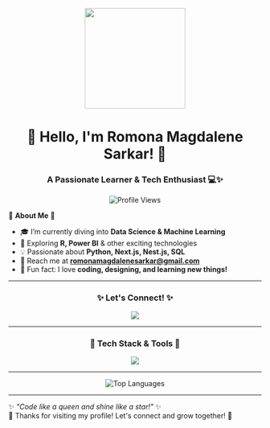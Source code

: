 <!--
**RomonaSarkar16/RomonaSarkar16** is a ✨ _special_ ✨ repository because its `README.md` (this file) appears on your GitHub profile.
-->

<p align="center">
  <img src="https://media.giphy.com/media/Q7SKqn3G97xpmfSOvG/giphy.gif" width="200"/>
</p>

<h1 align="center">🌸 Hello, I'm Romona Magdalene Sarkar! 🌸</h1>
<h3 align="center">A Passionate Learner & Tech Enthusiast 💻✨</h3>

<p align="center">
  <img src="https://komarev.com/ghpvc/?username=romonasarkar16&label=Profile%20Views&color=ff69b4&style=flat" alt="Profile Views" />
</p>

🌸 **About Me** 🌸  
- 🎓 I’m currently diving into **Data Science & Machine Learning**  
- 🚀 Exploring **R, Power BI** & other exciting technologies  
- 💡 Passionate about **Python, Next.js, Nest.js, SQL**  
- 📩 Reach me at **romonamagdalenesarkar@gmail.com**  
- 🌈 Fun fact: I love **coding, designing, and learning new things!**  

---

<h3 align="center">✨ Let's Connect! ✨</h3>
<p align="center">
  <a href="https://linkedin.com/in/romona magdalene sarkar" target="blank">
    <img src="https://img.shields.io/badge/LinkedIn-Romona%20Magdalene%20Sarkar-ff69b4?style=for-the-badge&logo=linkedin&logoColor=white" />
  </a>
</p>

---

<h3 align="center">💖 Tech Stack & Tools 💖</h3>
<p align="center">
  <img src="https://skillicons.dev/icons?i=python,react,js,nextjs,nodejs,html,css,tailwind,bootstrap,php,mysql,postgresql,r,tensorflow,pandas,linux,aws,figma,git,github" />
</p>

---



<p align="center">
  <img src="https://github-readme-stats.vercel.app/api/top-langs/?username=romonasarkar16&layout=compact&theme=tokyonight&title_color=ff69b4" alt="Top Languages" />
</p>

---

✨ *"Code like a queen and shine like a star!"* ✨  
💖 Thanks for visiting my profile! Let's connect and grow together! 💖  
